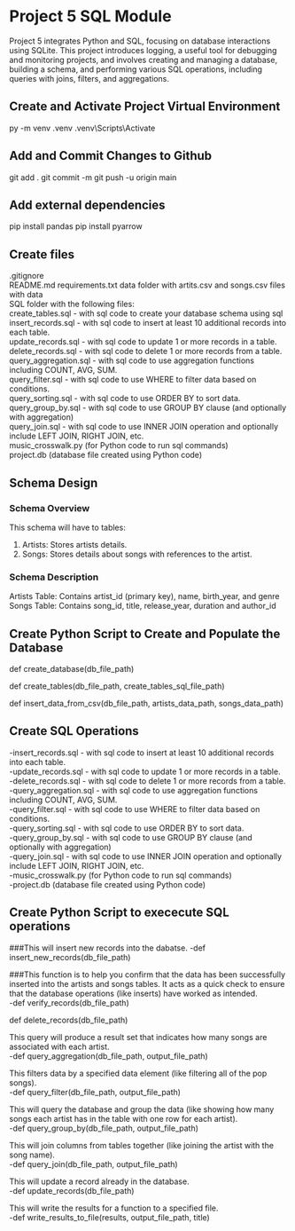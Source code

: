 # Project 5 SQL Module
Project 5 integrates Python and SQL, focusing on database interactions using SQLite. This project introduces logging, a useful tool for debugging and monitoring projects, and involves creating and managing a database, building a schema, and performing various SQL operations, including queries with joins, filters, and aggregations.

## Create and Activate Project Virtual Environment
py -m venv .venv
.venv\Scripts\Activate

## Add and Commit Changes to Github
git add . git commit -m git push -u origin main

## Add external dependencies
pip install pandas pip install pyarrow

## Create files
.gitignore  
README.md 
requirements.txt 
data folder with artits.csv  and songs.csv files with data  
SQL folder with the following files:  
create_tables.sql - with sql code to create your database schema using sql  
insert_records.sql - with sql code to insert at least 10 additional records into each table.  
update_records.sql - with sql code to update 1 or more records in a table.  
delete_records.sql - with sql code to delete 1 or more records from a table.  
query_aggregation.sql - with sql code to use aggregation functions including COUNT, AVG, SUM.  
query_filter.sql - with sql code to use WHERE to filter data based on conditions.  
query_sorting.sql - with sql code to use ORDER BY to sort data.  
query_group_by.sql - with sql code to use GROUP BY clause (and optionally with aggregation)  
query_join.sql - with sql code to use INNER JOIN operation and optionally include LEFT JOIN, RIGHT JOIN, etc.  
music_crosswalk.py (for Python code to run sql commands)  
project.db (database file created using Python code)  

## Schema Design  
### Schema Overview  
This schema will have to tables:  
1.  Artists:  Stores artists details.  
2.  Songs:  Stores details about songs with references to the artist.  

### Schema Description
Artists Table: Contains artist_id (primary key), name, birth_year, and genre  
Songs Table: Contains song_id, title, release_year, duration and author_id 

## Create Python Script to Create and Populate the Database

def create_database(db_file_path)

def create_tables(db_file_path, create_tables_sql_file_path)

def insert_data_from_csv(db_file_path, artists_data_path, songs_data_path)

## Create SQL Operations

-insert_records.sql - with sql code to insert at least 10 additional records into each table.  
-update_records.sql - with sql code to update 1 or more records in a table.  
-delete_records.sql - with sql code to delete 1 or more records from a table.  
-query_aggregation.sql - with sql code to use aggregation functions including COUNT, AVG, SUM.  
-query_filter.sql - with sql code to use WHERE to filter data based on conditions.  
-query_sorting.sql - with sql code to use ORDER BY to sort data.  
-query_group_by.sql - with sql code to use GROUP BY clause (and optionally with aggregation)  
-query_join.sql - with sql code to use INNER JOIN operation and optionally include LEFT JOIN, RIGHT JOIN, etc.  
-music_crosswalk.py (for Python code to run sql commands)  
-project.db (database file created using Python code)    

## Create Python Script to exececute SQL operations  

###This will insert new records into the dabatse.
-def insert_new_records(db_file_path)  

###This function is to help you confirm that the data has been successfully inserted into the artists and songs tables. It acts as a quick check to ensure that the database operations (like inserts) have worked as intended.  
-def verify_records(db_file_path)  


def delete_records(db_file_path)  

This query will produce a result set that indicates how many songs are associated with each artist.  
-def query_aggregation(db_file_path, output_file_path)  


This filters data by a specified data element (like filtering all of the pop songs).  
-def query_filter(db_file_path, output_file_path)  


This will query the database and group the data (like showing how many songs each artist has in the table with one row for each artist).  
-def query_group_by(db_file_path, output_file_path)  


This will join columns from tables together (like joining the artist with the song name).  
-def query_join(db_file_path, output_file_path)  


This will update a record already in the database.  
-def update_records(db_file_path)  


This will write the results for a function to a specified file.  
-def write_results_to_file(results, output_file_path, title)  

